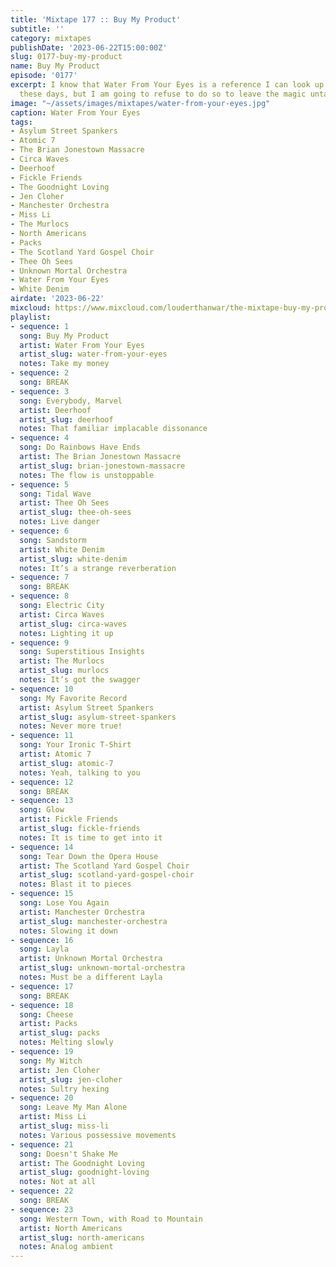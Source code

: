 ```yaml
---
title: 'Mixtape 177 :: Buy My Product'
subtitle: ''
category: mixtapes
publishDate: '2023-06-22T15:00:00Z'
slug: 0177-buy-my-product
name: Buy My Product
episode: '0177'
excerpt: I know that Water From Your Eyes is a reference I can look up in a second
  these days, but I am going to refuse to do so to leave the magic untainted.
image: "~/assets/images/mixtapes/water-from-your-eyes.jpg"
caption: Water From Your Eyes
tags:
- Asylum Street Spankers
- Atomic 7
- The Brian Jonestown Massacre
- Circa Waves
- Deerhoof
- Fickle Friends
- The Goodnight Loving
- Jen Cloher
- Manchester Orchestra
- Miss Li
- The Murlocs
- North Americans
- Packs
- The Scotland Yard Gospel Choir
- Thee Oh Sees
- Unknown Mortal Orchestra
- Water From Your Eyes
- White Denim
airdate: '2023-06-22'
mixcloud: https://www.mixcloud.com/louderthanwar/the-mixtape-buy-my-product/
playlist:
- sequence: 1
  song: Buy My Product
  artist: Water From Your Eyes
  artist_slug: water-from-your-eyes
  notes: Take my money
- sequence: 2
  song: BREAK
- sequence: 3
  song: Everybody, Marvel
  artist: Deerhoof
  artist_slug: deerhoof
  notes: That familiar implacable dissonance
- sequence: 4
  song: Do Rainbows Have Ends
  artist: The Brian Jonestown Massacre
  artist_slug: brian-jonestown-massacre
  notes: The flow is unstoppable
- sequence: 5
  song: Tidal Wave
  artist: Thee Oh Sees
  artist_slug: thee-oh-sees
  notes: Live danger
- sequence: 6
  song: Sandstorm
  artist: White Denim
  artist_slug: white-denim
  notes: It’s a strange reverberation
- sequence: 7
  song: BREAK
- sequence: 8
  song: Electric City
  artist: Circa Waves
  artist_slug: circa-waves
  notes: Lighting it up
- sequence: 9
  song: Superstitious Insights
  artist: The Murlocs
  artist_slug: murlocs
  notes: It’s got the swagger
- sequence: 10
  song: My Favorite Record
  artist: Asylum Street Spankers
  artist_slug: asylum-street-spankers
  notes: Never more true!
- sequence: 11
  song: Your Ironic T-Shirt
  artist: Atomic 7
  artist_slug: atomic-7
  notes: Yeah, talking to you
- sequence: 12
  song: BREAK
- sequence: 13
  song: Glow
  artist: Fickle Friends
  artist_slug: fickle-friends
  notes: It is time to get into it
- sequence: 14
  song: Tear Down the Opera House
  artist: The Scotland Yard Gospel Choir
  artist_slug: scotland-yard-gospel-choir
  notes: Blast it to pieces
- sequence: 15
  song: Lose You Again
  artist: Manchester Orchestra
  artist_slug: manchester-orchestra
  notes: Slowing it down
- sequence: 16
  song: Layla
  artist: Unknown Mortal Orchestra
  artist_slug: unknown-mortal-orchestra
  notes: Must be a different Layla
- sequence: 17
  song: BREAK
- sequence: 18
  song: Cheese
  artist: Packs
  artist_slug: packs
  notes: Melting slowly
- sequence: 19
  song: My Witch
  artist: Jen Cloher
  artist_slug: jen-cloher
  notes: Sultry hexing
- sequence: 20
  song: Leave My Man Alone
  artist: Miss Li
  artist_slug: miss-li
  notes: Various possessive movements
- sequence: 21
  song: Doesn't Shake Me
  artist: The Goodnight Loving
  artist_slug: goodnight-loving
  notes: Not at all
- sequence: 22
  song: BREAK
- sequence: 23
  song: Western Town, with Road to Mountain
  artist: North Americans
  artist_slug: north-americans
  notes: Analog ambient
---
```


